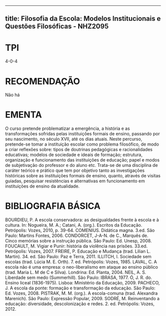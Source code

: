 
---
title: Filosofia da Escola: Modelos Institucionais e Questões Filosóficas - NHZ2095 
---

# TPI

4-0-4

# RECOMENDAÇÃO

Não há

# EMENTA

O curso pretende problematizar a emergência, a história e as transformações sofridas pelas instituições formais de ensino, passando por seu nascimento, no século XVII, até os dias atuais. Neste percurso, pretende-se tomar a instituição escolar como problema filosófico, de modo a criar reflexões sobre: tipos de doutrinas pedagógicas e racionalidades educativas; modelos de sociedade e ideais de formação; estrutura, organização e funcionamento das instituições de educação; papel e modos de subjetivação do professor e do aluno etc. Trata-se de uma disciplina de caráter teórico e prático que tem por objetivo tanto as investigações históricas sobre as instituições formais de ensino, quanto, através de visitas guiadas, pesquisar resistências e alternativas em funcionamento em instituições de ensino da atualidade.

# BIBLIOGRAFIA BÁSICA

BOURDIEU, P. A escola conservadora: as desigualdades frente à escola e à cultura. In: Nogueira, M. A.; Catani, A. (org.). Escritos da Educação. Petrópolis: Vozes, 2010, p. 39-64.
COMENIUS. Didática magna. 3.ed. São Paulo: Martins Fontes, 2006.
CONDORCET, J-A-N. de C., Marquês de. Cinco memórias sobre a instrução pública. São Paulo: Ed. Unesp, 2008.
FOUCAULT, M. Vigiar e Punir: história da violência nas prisões. 33.ed. Petrópolis: Vozes, 2007.
FREIRE, P. Educação e Mudança (trad. Lilian L. Martin). 34. ed. São Paulo: Paz e Terra, 2011.
ILLITCH, I. Sociedade sem escolas (trad. Lúcia M. E. Orth). 7. ed. Petrópolis: Vozes, 1985.
LAVAL, C. A escola não é uma empresa: o neo-liberalismo em ataque ao ensino público (trad. Maria L. M de C e Silva). Londrina: Ed. Planta, 2004.
NEIL, A. S. Liberdade sem medo (Summerhill). São Paulo: IBRASA, 1977. Ó, J. R. do. Ensino liceal (1836-1975). Lisboa: Ministério da Educação, 2009.
PACHECO, J. A escola da ponte: formação e transformação da educação. São Paulo: Ed. Vozes, 2008.
PISTRAK, M. M. (org.). A escola-comuna (trad. Alexandra Marenich). São Paulo: Expressão Popular, 2009.
SODRÉ, M. Reinventando a educação: diversidade, descolonização e redes. 2. ed. Petrópolis: Vozes, 2012.
        